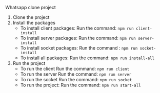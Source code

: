 Whatsapp clone project 

 1. Clone the project
 2. Install the packages
	 * To install client packages:
	Run the command: `npm run client-install`
	 * To install server packages: 
	Run the command: `npm run server-install`
	 * To install socket packages: 
	Run the command : `npm run socket-install`
	 * To install all packages:
	Run the command: `npm run install-all`
3. Run the project
	* To run the client
	Run the command: `npm run client`
	* To run the server
	Run the command: `npm run server`
	* To run the socket
	Run the command: `npm run socket`
	* To run the project:
	Run the command: `npm run start-all`

